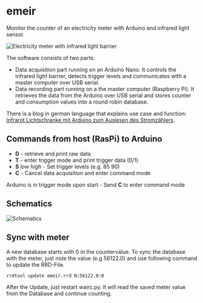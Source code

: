 # emeir
Monitor the counter of an electricity meter with Arduino and infrared light sensor.

![Electricity meter with infrared light barrier](https://www.kompf.de/tech/images/countemeir.jpg)


The software consists of two parts:

* Data acquisition part running on an Arduino Nano. It controls the infrared light barrier, detects trigger levels and communicates with a master computer over USB serial.
* Data recording part running on a the master computer (Raspberry Pi). It retrieves the data from the Arduino over USB serial and stores counter and consumption values into a round robin database.

There is a blog in german language that explains use case and function: [Infrarot Lichtschranke mit Arduino zum Auslesen des Stromzählers](https://www.kompf.de/tech/emeir.html).


## Commands from host (RasPi) to Arduino

* __D__ - retrieve and print raw data
* __T__ - enter trigger mode and print trigger data (0/1)
* __S__ _low_ _high_ - Set trigger levels (e.g. 85 90)
* __C__ - Cancel data acquisition and enter command mode

Arduino is in trigger mode upon start - Send __C__ to enter command mode

## Schematics

![Schematics](https://www.kompf.de/tech/images/reflsensor.png)

## Sync with meter

A new database starts with 0 in the countervalue. To sync the database with the meter, just note the value (e.g 56122.0) and use following command to update the RRD-File.

    rrdtool update emeir.rrd N:56122.0:0

After the Update, just restart wairc.py. It will read the saved meter value from the Database and continue counting.


